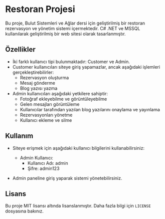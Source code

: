 # Restoran Projesi

Bu proje, Bulut Sistemleri ve Ağlar dersi için geliştirilmiş bir restoran rezervasyon ve yönetim sistemi içermektedir. C# .NET ve MSSQL kullanılarak geliştirilmiş bir web sitesi olarak tasarlanmıştır.

## Özellikler

- İki farklı kullanıcı tipi bulunmaktadır: Customer ve Admin.
- Customer kullanıcıları siteye giriş yapamazlar, ancak aşağıdaki işlemleri gerçekleştirebilirler:
  - Rezervasyon oluşturma
  - Mesaj gönderme
  - Blog yazısı yazma
- Admin kullanıcıları aşağıdaki yetkilere sahiptir:
  - Fotoğraf ekleyebilme ve görüntüleyebilme
  - Gelen mesajları görüntüleme
  - Kullanıcılar tarafından yazılan blog yazılarını onaylama ve yayınlama
  - Rezervasyonları yönetme
  - Kullanıcı ekleme ve silme

## Kullanım

- Siteye erişmek için aşağıdaki kullanıcı bilgilerini kullanabilirsiniz:

  - Admin Kullanıcı:
    - Kullanıcı Adı: admin
    - Şifre: admin123

- Admin paneline giriş yaparak sistemi yönetebilirsiniz.

## Lisans

Bu proje MIT lisansı altında lisanslanmıştır. Daha fazla bilgi için `LICENSE` dosyasına bakınız.




